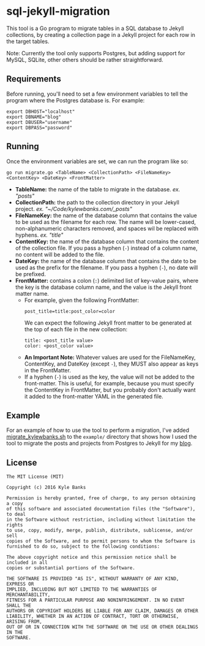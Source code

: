 # sql-jekyll-migration

This tool is a Go program to migrate tables in a SQL database to Jekyll collections, by creating a collection page in a Jekyll project for each row in the target tables.

Note: Currently the tool only supports Postgres, but adding support for MySQL, SQLite, other others should be rather straightforward.

## Requirements

Before running, you'll need to set a few environment variables to tell the program where the Postgres database is. For example:

```
export DBHOST="localhost"
export DBNAME="blog"
export DBUSER="username"
export DBPASS="password"
```

## Running

Once the environment variables are set, we can run the program like so:

```
go run migrate.go <TableName> <CollectionPath> <FileNameKey> <ContentKey> <DateKey> <FrontMatter>
```

- **TableName:** the name of the table to migrate in the database. *ex. "posts"*
- **CollectionPath:** the path to the collection directory in your Jekyll project. *ex. "~/Code/kylewbanks.com/_posts"*
- **FileNameKey:** the name of the database column that contains the value to be used as the filename for each row. The name will be lower-cased, non-alphanumeric characters removed, and spaces wil be replaced with hyphens. *ex. "title"*
- **ContentKey:** the name of the database column that contains the content of the collection file. If you pass a hyphen (`-`) instead of a column name, no content will be added to the file.
- **DateKey:** the name of the database column that contains the date to be used as the prefix for the filename. If you pass a hyphen (`-`), no date will be prefixed.
- **FrontMatter:** contains a colon (`:`) delimited list of key-value pairs, where the key is the database column name, and the value is the Jekyll front matter name.
    - For example, given the following FrontMatter:
        ```
        post_title=title:post_color=color
        ```
        We can expect the following Jekyll front matter to be generated at the top of each file in the new collection:
        ```
        title: <post_title value>
        color: <post_color value>
        ```
    - **An Important Note:** Whatever values are used for the FileNameKey, ContentKey, and DateKey (except `-`), they MUST also appear as keys in the FrontMatter.
    - If a hyphen (`-`) is used as the key, the value will not be added to the front-matter. This is useful, for example, because you must specify the ContentKey in FrontMatter, but you probably don't actually want it added to the front-matter YAML in the generated file.

## Example

For an example of how to use the tool to perform a migration, I've added [migrate_kylewbanks.sh](./example/migrate_kylewbanks.sh) to the `example/` directory that shows how I used the tool to migrate the posts and projects from Postgres to Jekyll for my [blog](http://kylewbanks.com).

## License

```
The MIT License (MIT)

Copyright (c) 2016 Kyle Banks

Permission is hereby granted, free of charge, to any person obtaining a copy
of this software and associated documentation files (the "Software"), to deal
in the Software without restriction, including without limitation the rights
to use, copy, modify, merge, publish, distribute, sublicense, and/or sell
copies of the Software, and to permit persons to whom the Software is
furnished to do so, subject to the following conditions:

The above copyright notice and this permission notice shall be included in all
copies or substantial portions of the Software.

THE SOFTWARE IS PROVIDED "AS IS", WITHOUT WARRANTY OF ANY KIND, EXPRESS OR
IMPLIED, INCLUDING BUT NOT LIMITED TO THE WARRANTIES OF MERCHANTABILITY,
FITNESS FOR A PARTICULAR PURPOSE AND NONINFRINGEMENT. IN NO EVENT SHALL THE
AUTHORS OR COPYRIGHT HOLDERS BE LIABLE FOR ANY CLAIM, DAMAGES OR OTHER
LIABILITY, WHETHER IN AN ACTION OF CONTRACT, TORT OR OTHERWISE, ARISING FROM,
OUT OF OR IN CONNECTION WITH THE SOFTWARE OR THE USE OR OTHER DEALINGS IN THE
SOFTWARE.

```
